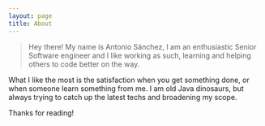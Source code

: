 ```yaml
---
layout: page
title: About
---
```


>Hey there! My name is Antonio Sánchez, I am an enthusiastic Senior Software engineer and I like working as such, learning and helping others to code better on the way. 

What I like the most is the satisfaction when you get something done, or when someone learn something from me. I am old Java dinosaurs, but always
trying to catch up the latest techs and broadening my scope.  

Thanks for reading!
